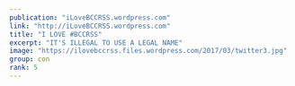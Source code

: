 ```yaml
---
publication: "iLoveBCCRSS.wordpress.com"
link: "http://iLoveBCCRSS.wordpress.com"
title: "I LOVE #BCCRSS"
excerpt: "IT'S ILLEGAL TO USE A LEGAL NAME"
image: "https://ilovebccrss.files.wordpress.com/2017/03/twitter3.jpg"
group: con
rank: 5
---
```

